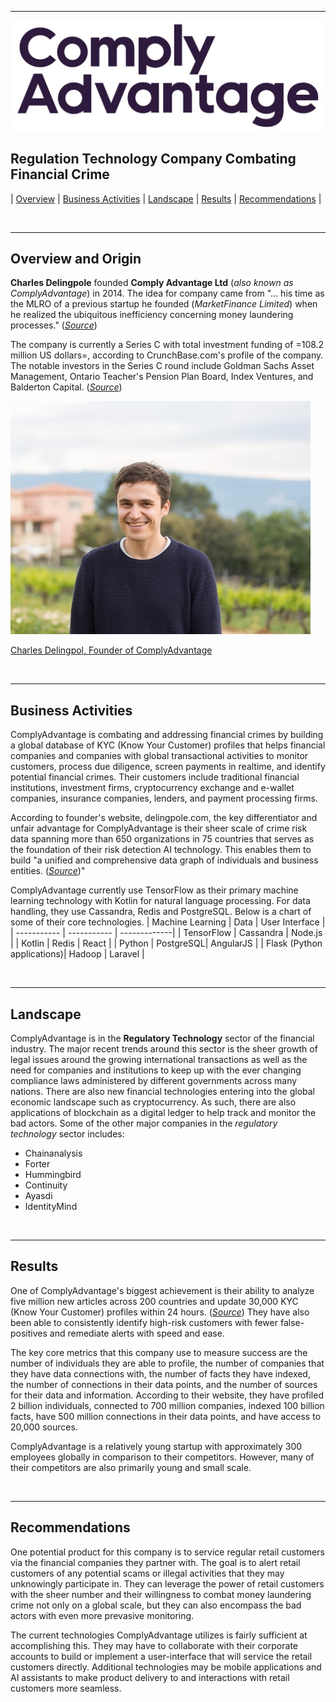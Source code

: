 ___

![#ComplyAdvantage](assets\ComplyAdvantage-2019-DeepPurple-Stacked.jpg)
## Regulation Technology Company Combating Financial Crime

| [Overview](#overview-and-origin) | [Business Activities](#business-activities) | [Landscape](#landscape) | [Results](#results) | [Recommendations](#recommendations) |

<br>

___

## Overview and Origin 

**Charles Delingpole** founded **Comply Advantage Ltd** (*also known as ComplyAdvantage*) in 2014. The idea for company came from "... his time as the MLRO of a previous startup he founded (*MarketFinance Limited*) when he realized the ubiquitous inefficiency concerning money laundering processes." (*[Source](https://delingpole.com/about-charles-delingpole)*) 

The company is currently a Series C with total investment funding of =108.2 million US dollars=, according to CrunchBase.com's profile of the company. The notable investors in the Series C round include Goldman Sachs Asset Management, Ontario Teacher's Pension Plan Board, Index Ventures, and Balderton Capital. (*[Source](https://www.crunchbase.com/organization/comply-advantage/company_financials)*) 

![Charles Delingpole](assets\Charles_Delingpole_Head_shot.jpg)

<ins>Charles Delingpol, Founder of ComplyAdvantage</ins>

<br>

___

## Business Activities

ComplyAdvantage is combating and addressing financial crimes by building a global database of KYC (Know Your Customer) profiles that helps financial companies and companies with global transactional activities to monitor customers, process due diligence, screen payments in realtime, and identify potential financial crimes.  Their customers include traditional financial institutions, investment firms, cryptocurrency exchange and e-wallet companies, insurance companies, lenders, and payment processing firms. 

According to founder's website, delingpole.com, the key differentiator and unfair advantage for ComplyAdvantage is their sheer scale of crime risk data spanning more than 650 organizations in 75 countries that serves as the foundation of their risk detection AI technology. This enables them to build "a unified and comprehensive data graph of individuals and business entities. (*[Source](https://delingpole.com/about-charles-delingpole)*)"

ComplyAdvantage currently use TensorFlow as their primary machine learning technology with Kotlin for natural language processing. For data handling, they use Cassandra, Redis and PostgreSQL. Below is a chart of some of their core technologies.
| Machine Learning | Data | User Interface |
| ----------- | ----------- | -------------|
| TensorFlow | Cassandra | Node.js |
| Kotlin | Redis | React |
| Python |  PostgreSQL| AngularJS |
| Flask (Python applications)| Hadoop | Laravel | 

<br>

___

## Landscape

ComplyAdvantage is in the **Regulatory Technology** sector of the financial industry. The major recent trends around this sector is the sheer growth of legal issues around the growing international transactions as well as the need for companies and institutions to keep up with the ever changing compliance laws administered by different governments across many nations. There are also new financial technologies entering into the global economic landscape such as cryptocurrency. As such, there are also applications of blockchain as a digital ledger to help track and monitor the bad actors. Some of the other major companies in the *regulatory technology* sector includes:
- Chainanalysis
- Forter
- Hummingbird
- Continuity
- Ayasdi
- IdentityMind

<br>

___


## Results

One of ComplyAdvantage's biggest achievement is their ability to analyze five million new articles across 200 countries and update 30,000 KYC (Know Your Customer) profiles within 24 hours. (*[Source](https://builtin.com/fintech/regtech-companies)*) They have also been able to consistently identify high-risk customers with fewer false-positives and remediate alerts with speed and ease. 

The key core metrics that this company use to measure success are the number of individuals they are able to profile, the number of companies that they have data connections with, the number of facts they have indexed, the number of connections in their data points, and the number of sources for their data and information. According to their website, they have profiled 2 billion individuals, connected to 700 million companies, indexed 100 billion facts, have 500 million connections in their data points, and have access to 20,000 sources. 

ComplyAdvantage is a relatively young startup with approximately 300 employees globally in comparison to their competitors. However, many of their competitors are also primarily young and small scale.

<br>

___


## Recommendations


One potential product for this company is to service regular retail customers via the financial companies they partner with. The goal is to alert retail customers of any potential scams or illegal activities that they may unknowingly participate in. They can leverage the power of retail customers with the sheer number and their willingness to combat money laundering crime not only on a global scale, but they can also encompass the bad actors with even more prevasive monitoring.

The current technologies ComplyAdvantage utilizes is fairly sufficient at accomplishing this. They may have to collaborate with their corporate accounts to build or implement a user-interface that will service the retail customers directly. Additional technologies may be mobile applications and AI assistants to make product delivery to and interactions with retail customers more seamless.

